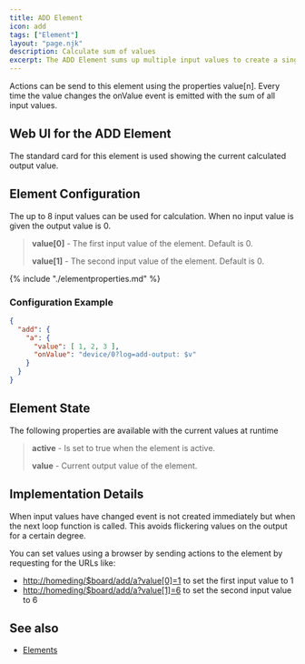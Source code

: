 ```yaml
---
title: ADD Element
icon: add
tags: ["Element"]
layout: "page.njk"
description: Calculate sum of values
excerpt: The ADD Element sums up multiple input values to create a single output value.
---
```


Actions can be send to this element using the properties value[n].
Every time the value changes the onValue event is emitted with the sum of all input values.

## Web UI for the ADD Element

The standard card for this element is used showing the current calculated output value.

## Element Configuration

<!-- <object data="/element.svg?add" type="image/svg+xml"></object> -->

The up to 8 input values can be used for calculation. When no input value is given the output value is 0.

> **value[0]** - The first input value of the element. Default is 0.
>
> **value[1]** - The second input value of the element. Default is 0.

{% include "./elementproperties.md" %}

### Configuration Example

``` json
{
  "add": {
    "a": {
      "value": [ 1, 2, 3 ],
      "onValue": "device/0?log=add-output: $v"
    }
  }
}
```

## Element State

The following properties are available with the current values at runtime

> **active** - Is set to true when the element is active.
>
> **value** - Current output value of the element.

## Implementation Details

When input values have changed event is not created immediately but when the next loop function is called.
This avoids flickering values on the output for a certain degree.

You can set values using a browser by sending actions to the element by requesting for the URLs like:

* <http://homeding/$board/add/a?value[0]=1> to set the first input value to 1
* <http://homeding/$board/add/a?value[1]=6> to set the second input value to 6

## See also

* [Elements](/elements/index.md)

